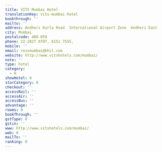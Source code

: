 ```yaml
---
title: VITS Mumbai Hotel
translationKey: vits-mumbai-hotel
bookthrough: ''
mailto: ''
address: Andheri Kurla Road  International Airport Zone  Andheri East
city: Mumbai
postalcode: 400 059
phone: 22-2827 0707, 6151 7555,
mobile: ''
email: resvmumbai@khil.com
website: http://www.vitshotels.com/mumbai/
note: ''
type: hotel
category:
  - H
showHotel: 0
starCategory: 0
checkout: ''
accessRail: ''
accessAir: ''
accessBus: ''
advantage: ''
rooms: 0
bookThrough: ''
gstType: 0
gstin: ''
www: http://www.vitshotels.com/mumbai/
web: 0
mailTo: ''
ranking: 0
---
```







